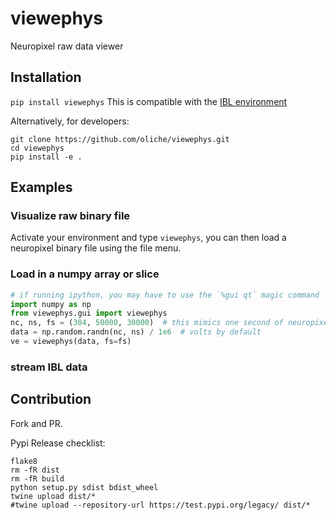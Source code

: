 # viewephys
Neuropixel raw data viewer

## Installation
`pip install viewephys`
This is compatible with the [IBL environment](https://github.com/int-brain-lab/iblenv)

Alternatively, for developers:
```
git clone https://github.com/oliche/viewephys.git
cd viewephys
pip install -e .
```

## Examples

### Visualize raw binary file
Activate your environment and type `viewephys`, you can then load a neuropixel binary file using the file menu.

### Load in a numpy array or slice
```python
# if running ipython, you may have to use the `%gui qt` magic command
import numpy as np
from viewephys.gui import viewephys
nc, ns, fs = (384, 50000, 30000)  # this mimics one second of neuropixel data
data = np.random.randn(nc, ns) / 1e6  # volts by default
ve = viewephys(data, fs=fs)
```

### stream IBL data
    

## Contribution
Fork and PR.

Pypi Release checklist:
```shell
flake8
rm -fR dist
rm -fR build
python setup.py sdist bdist_wheel
twine upload dist/*
#twine upload --repository-url https://test.pypi.org/legacy/ dist/*
```
